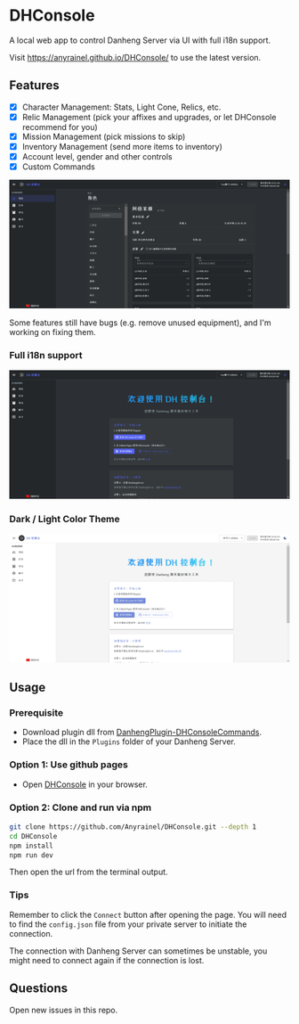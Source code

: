 # DHConsole

A local web app to control Danheng Server via UI with full i18n support.

Visit https://anyrainel.github.io/DHConsole/ to use the latest version.

## Features

- [x] Character Management: Stats, Light Cone, Relics, etc.
- [x] Relic Management (pick your affixes and upgrades, or let DHConsole recommend for you)
- [x] Mission Management (pick missions to skip)
- [x] Inventory Management (send more items to inventory)
- [x] Account level, gender and other controls
- [x] Custom Commands

![features](./docs/features.gif)

Some features still have bugs (e.g. remove unused equipment), and I'm working on fixing them.

### Full i18n support
![intro](./docs/intro.gif)

### Dark / Light Color Theme
![lightcolor](./docs/lightcolor.gif)

## Usage

### Prerequisite

- Download plugin dll from [DanhengPlugin-DHConsoleCommands](https://github.com/Anyrainel/DanhengPlugin-DHConsoleCommands).
- Place the dll in the `Plugins` folder of your Danheng Server.

### Option 1: Use github pages

- Open [DHConsole](https://anyrainel.github.io/DHConsole/) in your browser.

### Option 2: Clone and run via npm

```bash
git clone https://github.com/Anyrainel/DHConsole.git --depth 1
cd DHConsole
npm install
npm run dev
```

Then open the url from the terminal output.

### Tips

Remember to click the `Connect` button after opening the page. You will need to find the `config.json` file from your private server to initiate the connection.

The connection with Danheng Server can sometimes be unstable, you might need to connect again if the connection is lost.

## Questions
Open new issues in this repo.